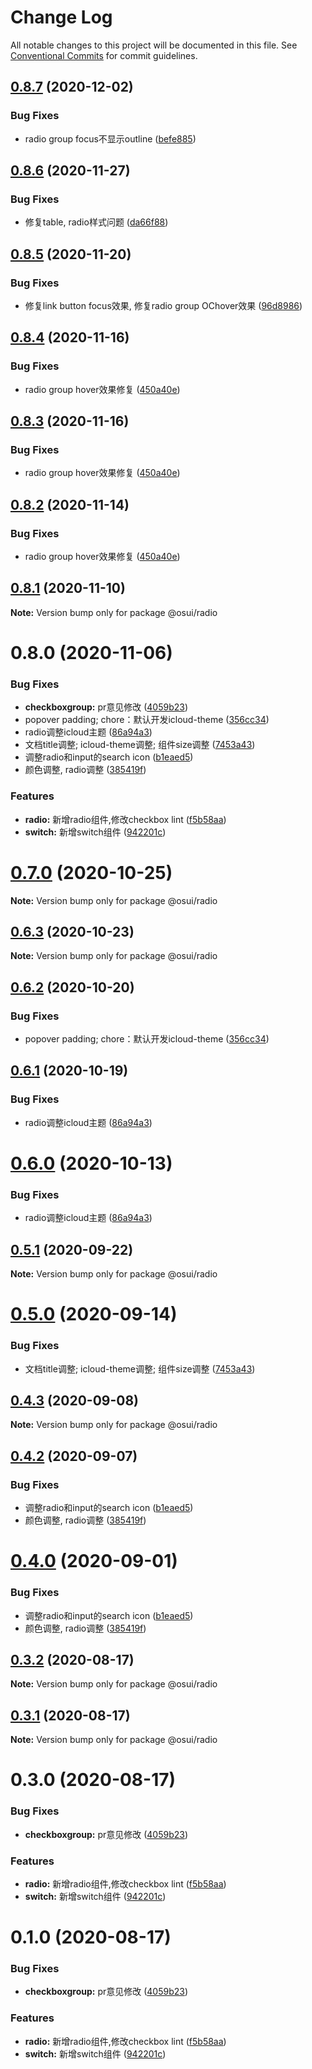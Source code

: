 # Change Log

All notable changes to this project will be documented in this file.
See [Conventional Commits](https://conventionalcommits.org) for commit guidelines.

## [0.8.7](https://gitee.com/gitee-fe/osui/tree/master/compare/@osui/radio@0.8.6...@osui/radio@0.8.7) (2020-12-02)


### Bug Fixes

* radio group focus不显示outline ([befe885](https://gitee.com/gitee-fe/osui/tree/master/commits/befe8858eb1f26be91e7dc19d88bb2330b69fd80))





## [0.8.6](https://gitee.com/gitee-fe/osui/tree/master/compare/@osui/radio@0.8.5...@osui/radio@0.8.6) (2020-11-27)


### Bug Fixes

* 修复table, radio样式问题 ([da66f88](https://gitee.com/gitee-fe/osui/tree/master/commits/da66f88f6744c34bfca87a980979661001a5dcc4))





## [0.8.5](https://gitee.com/gitee-fe/osui/tree/master/compare/@osui/radio@0.8.4...@osui/radio@0.8.5) (2020-11-20)


### Bug Fixes

* 修复link button focus效果, 修复radio group OChover效果 ([96d8986](https://gitee.com/gitee-fe/osui/tree/master/commits/96d898663da00e854867c9c142ebd4a6f3f965b3))





## [0.8.4](https://gitee.com/gitee-fe/osui/tree/master/compare/@osui/radio@0.8.1...@osui/radio@0.8.4) (2020-11-16)


### Bug Fixes

* radio group hover效果修复 ([450a40e](https://gitee.com/gitee-fe/osui/tree/master/commits/450a40e6c8ef185b9af0baf27a93998dd08d2e92))





## [0.8.3](https://gitee.com/gitee-fe/osui/tree/master/compare/@osui/radio@0.8.1...@osui/radio@0.8.3) (2020-11-16)


### Bug Fixes

* radio group hover效果修复 ([450a40e](https://gitee.com/gitee-fe/osui/tree/master/commits/450a40e6c8ef185b9af0baf27a93998dd08d2e92))





## [0.8.2](https://gitee.com/gitee-fe/osui/tree/master/compare/@osui/radio@0.8.1...@osui/radio@0.8.2) (2020-11-14)


### Bug Fixes

* radio group hover效果修复 ([450a40e](https://gitee.com/gitee-fe/osui/tree/master/commits/450a40e6c8ef185b9af0baf27a93998dd08d2e92))





## [0.8.1](https://gitee.com/gitee-fe/osui/tree/master/compare/@osui/radio@0.6.3...@osui/radio@0.8.1) (2020-11-10)

**Note:** Version bump only for package @osui/radio





# 0.8.0 (2020-11-06)


### Bug Fixes

* **checkboxgroup:** pr意见修改 ([4059b23](https://gitee.com/gitee-fe/osui/tree/master/commits/4059b23a1fa67c4458a6a5f4bfe600abd675b4fc))
* popover padding; chore：默认开发icloud-theme ([356cc34](https://gitee.com/gitee-fe/osui/tree/master/commits/356cc34992918ffb6c3d30283b2810fed8e18e79))
* radio调整icloud主题 ([86a94a3](https://gitee.com/gitee-fe/osui/tree/master/commits/86a94a359ff0a03301df779f240a9e6beaa5933e))
* 文档title调整; icloud-theme调整; 组件size调整 ([7453a43](https://gitee.com/gitee-fe/osui/tree/master/commits/7453a437fb419db875709b32f934ba9e3454f895))
* 调整radio和input的search icon ([b1eaed5](https://gitee.com/gitee-fe/osui/tree/master/commits/b1eaed535b9704b14d463948f553940e78e48daa))
* 颜色调整, radio调整 ([385419f](https://gitee.com/gitee-fe/osui/tree/master/commits/385419f7bad6483fcef158f6afce33b846d084b9))


### Features

* **radio:** 新增radio组件,修改checkbox lint ([f5b58aa](https://gitee.com/gitee-fe/osui/tree/master/commits/f5b58aab8b179caee6384dce7dd48de6b7a99021))
* **switch:** 新增switch组件 ([942201c](https://gitee.com/gitee-fe/osui/tree/master/commits/942201c054c18c3552a73c7baf01147cbc3a5b84))





# [0.7.0](https://gitee.com/gitee-fe/osui/tree/master/compare/@osui/radio@0.6.3...@osui/radio@0.7.0) (2020-10-25)

**Note:** Version bump only for package @osui/radio





## [0.6.3](https://gitee.com/gitee-fe/osui/tree/master/compare/@osui/radio@0.6.2...@osui/radio@0.6.3) (2020-10-23)

**Note:** Version bump only for package @osui/radio





## [0.6.2](https://gitee.com/gitee-fe/osui/tree/master/compare/@osui/radio@0.6.1...@osui/radio@0.6.2) (2020-10-20)


### Bug Fixes

* popover padding; chore：默认开发icloud-theme ([356cc34](https://gitee.com/gitee-fe/osui/tree/master/commits/356cc34992918ffb6c3d30283b2810fed8e18e79))





## [0.6.1](https://gitee.com/gitee-fe/osui/tree/master/compare/@osui/radio@0.5.1...@osui/radio@0.6.1) (2020-10-19)


### Bug Fixes

* radio调整icloud主题 ([86a94a3](https://gitee.com/gitee-fe/osui/tree/master/commits/86a94a359ff0a03301df779f240a9e6beaa5933e))





# [0.6.0](https://gitee.com/gitee-fe/osui/tree/master/compare/@osui/radio@0.5.1...@osui/radio@0.6.0) (2020-10-13)


### Bug Fixes

* radio调整icloud主题 ([86a94a3](https://gitee.com/gitee-fe/osui/tree/master/commits/86a94a359ff0a03301df779f240a9e6beaa5933e))





## [0.5.1](https://gitee.com/gitee-fe/osui/tree/master/compare/@osui/radio@0.5.0...@osui/radio@0.5.1) (2020-09-22)

**Note:** Version bump only for package @osui/radio





# [0.5.0](https://gitee.com/gitee-fe/osui/tree/master/compare/@osui/radio@0.4.3...@osui/radio@0.5.0) (2020-09-14)


### Bug Fixes

* 文档title调整; icloud-theme调整; 组件size调整 ([7453a43](https://gitee.com/gitee-fe/osui/tree/master/commits/7453a437fb419db875709b32f934ba9e3454f895))





## [0.4.3](https://gitee.com/gitee-fe/osui/tree/master/compare/@osui/radio@0.4.2...@osui/radio@0.4.3) (2020-09-08)

**Note:** Version bump only for package @osui/radio





## [0.4.2](https://gitee.com/gitee-fe/osui/tree/master/compare/@osui/radio@0.3.2...@osui/radio@0.4.2) (2020-09-07)


### Bug Fixes

* 调整radio和input的search icon ([b1eaed5](https://gitee.com/gitee-fe/osui/tree/master/commits/b1eaed535b9704b14d463948f553940e78e48daa))
* 颜色调整, radio调整 ([385419f](https://gitee.com/gitee-fe/osui/tree/master/commits/385419f7bad6483fcef158f6afce33b846d084b9))





# [0.4.0](https://gitee.com/gitee-fe/osui/tree/master/compare/@osui/radio@0.3.2...@osui/radio@0.4.0) (2020-09-01)


### Bug Fixes

* 调整radio和input的search icon ([b1eaed5](https://gitee.com/gitee-fe/osui/tree/master/commits/b1eaed535b9704b14d463948f553940e78e48daa))
* 颜色调整, radio调整 ([385419f](https://gitee.com/gitee-fe/osui/tree/master/commits/385419f7bad6483fcef158f6afce33b846d084b9))





## [0.3.2](https://gitee.com/gitee-fe/osui/tree/master/compare/@osui/radio@0.3.1...@osui/radio@0.3.2) (2020-08-17)

**Note:** Version bump only for package @osui/radio





## [0.3.1](https://gitee.com/gitee-fe/osui/tree/master/compare/@osui/radio@0.3.0...@osui/radio@0.3.1) (2020-08-17)

**Note:** Version bump only for package @osui/radio





# 0.3.0 (2020-08-17)


### Bug Fixes

* **checkboxgroup:** pr意见修改 ([4059b23](https://gitee.com/gitee-fe/osui/tree/master/commits/4059b23a1fa67c4458a6a5f4bfe600abd675b4fc))


### Features

* **radio:** 新增radio组件,修改checkbox lint ([f5b58aa](https://gitee.com/gitee-fe/osui/tree/master/commits/f5b58aab8b179caee6384dce7dd48de6b7a99021))
* **switch:** 新增switch组件 ([942201c](https://gitee.com/gitee-fe/osui/tree/master/commits/942201c054c18c3552a73c7baf01147cbc3a5b84))





# 0.1.0 (2020-08-17)


### Bug Fixes

* **checkboxgroup:** pr意见修改 ([4059b23](https://gitee.com/gitee-fe/osui/tree/master/commits/4059b23a1fa67c4458a6a5f4bfe600abd675b4fc))


### Features

* **radio:** 新增radio组件,修改checkbox lint ([f5b58aa](https://gitee.com/gitee-fe/osui/tree/master/commits/f5b58aab8b179caee6384dce7dd48de6b7a99021))
* **switch:** 新增switch组件 ([942201c](https://gitee.com/gitee-fe/osui/tree/master/commits/942201c054c18c3552a73c7baf01147cbc3a5b84))
